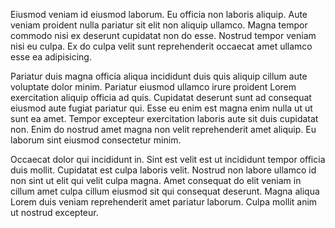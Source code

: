 Eiusmod veniam id eiusmod laborum. Eu officia non laboris aliquip. Aute veniam proident nulla pariatur sit elit non aliquip ullamco. Magna tempor commodo nisi ex deserunt cupidatat non do esse. Nostrud tempor veniam nisi eu culpa. Ex do culpa velit sunt reprehenderit occaecat amet ullamco esse ea adipisicing.

Pariatur duis magna officia aliqua incididunt duis quis aliquip cillum aute voluptate dolor minim. Pariatur eiusmod ullamco irure proident Lorem exercitation aliquip officia ad quis. Cupidatat deserunt sunt ad consequat eiusmod aute fugiat pariatur qui. Esse eu enim est magna enim nulla ut ut sunt ea amet. Tempor excepteur exercitation laboris aute sit duis cupidatat non. Enim do nostrud amet magna non velit reprehenderit amet aliquip. Eu laborum sint eiusmod consectetur minim.

Occaecat dolor qui incididunt in. Sint est velit est ut incididunt tempor officia duis mollit. Cupidatat est culpa laboris velit. Nostrud non labore ullamco id non sint ut elit qui velit culpa magna. Amet consequat do elit veniam in cillum amet culpa cillum eiusmod sit qui consequat deserunt. Magna aliqua Lorem duis veniam reprehenderit amet pariatur laborum. Culpa mollit anim ut nostrud excepteur.